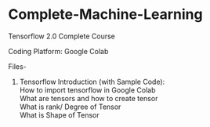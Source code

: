 # Complete-Machine-Learning

Tensorflow 2.0 Complete Course

Coding Platform: Google Colab

Files-

1) Tensorflow Introduction (with Sample Code):<br>
  How to import tensorflow in Google Colab<br>
  What are tensors and how to create tensor<br>
  What is rank/ Degree of Tensor<br>
  What is Shape of Tensor<br>
  
